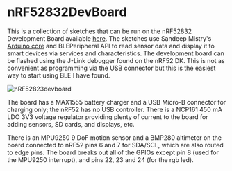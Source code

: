# nRF52832DevBoard

This is a collection of sketches that can be run on the nRF52832 Development Board available [here](https://www.tindie.com/products/onehorse/nrf52832-development-board/). The sketches use Sandeep Mistry's [Arduino core](https://github.com/sandeepmistry/arduino-nRF5) and BLEPeripheral API to read sensor data and display it to smart devices via services and characteristics. The development board can be flashed using the J-Link debugger found on the nRF52 DK. This is not as convenient as programming via the USB connector but this is the easiest way to start using BLE I have found.

![nRF52823devboard](https://d3s5r33r268y59.cloudfront.net/44691/products/thumbs/2017-07-04T21:56:54.715Z-nRF52.3.jpg.2560x2560_q85.jpg)

The board has a MAX1555 battery charger and a USB Micro-B connector for charging only; the nRF52 has no USB controller. There is a NCP161 450 mA LDO 3V3 voltage regulator providing plenty of current to the board for adding sensors, SD cards, and displays, etc.

There is an MPU9250 9 DoF motion sensor and a BMP280 altimeter on the board connected to nRF52 pins 6 and 7 for SDA/SCL, which are also routed to edge pins. The board breaks out all of the GPIOs except pin 8 (used for the MPU9250 interrupt), and pins 22, 23 and 24 (for the rgb led).
